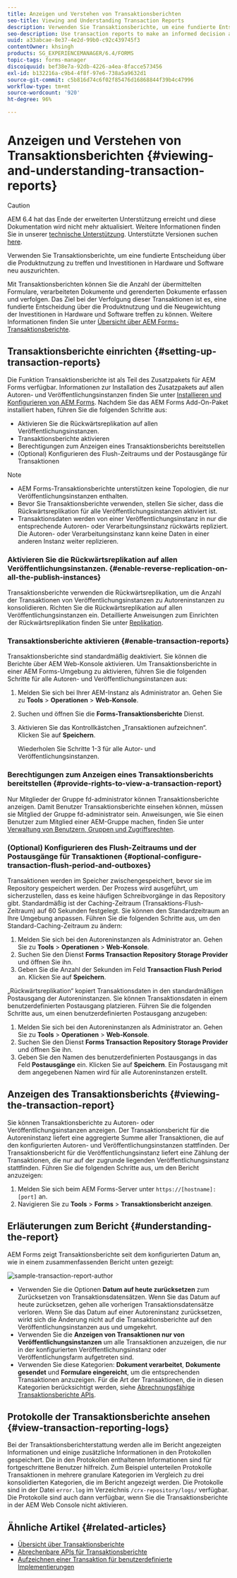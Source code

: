 ```yaml
---
title: Anzeigen und Verstehen von Transaktionsberichten
seo-title: Viewing and Understanding Transaction Reports
description: Verwenden Sie Transaktionsberichte, um eine fundierte Entscheidung über die Produktnutzung zu treffen und Investitionen in Hardware und Software neu auszurichten.
seo-description: Use transaction reports to make an informed decision about the product usage and rebalancing investments in hardware and software.
uuid: a33abcae-8e37-4e2d-99b0-c92c439745f3
contentOwner: khsingh
products: SG_EXPERIENCEMANAGER/6.4/FORMS
topic-tags: forms-manager
discoiquuid: bef38e7a-92db-4226-a4ea-8facce573456
exl-id: b132216a-c9b4-4f8f-97e6-738a5a9632d1
source-git-commit: c5b816d74c6f02f85476d16868844f39b4c47996
workflow-type: tm+mt
source-wordcount: '920'
ht-degree: 96%

---
```


# Anzeigen und Verstehen von Transaktionsberichten {#viewing-and-understanding-transaction-reports}

>[!CAUTION]
>
>AEM 6.4 hat das Ende der erweiterten Unterstützung erreicht und diese Dokumentation wird nicht mehr aktualisiert. Weitere Informationen finden Sie in unserer [technische Unterstützung](https://helpx.adobe.com/de/support/programs/eol-matrix.html). Unterstützte Versionen suchen [here](https://experienceleague.adobe.com/docs/?lang=de).

Verwenden Sie Transaktionsberichte, um eine fundierte Entscheidung über die Produktnutzung zu treffen und Investitionen in Hardware und Software neu auszurichten.

Mit Transaktionsberichten können Sie die Anzahl der übermittelten Formulare, verarbeiteten Dokumente und gerenderten Dokumente erfassen und verfolgen. Das Ziel bei der Verfolgung dieser Transaktionen ist es, eine fundierte Entscheidung über die Produktnutzung und die Neugewichtung der Investitionen in Hardware und Software treffen zu können. Weitere Informationen finden Sie unter [Übersicht über AEM Forms-Transaktionsberichte](/help/forms/using/transaction-reports-overview.md).

## Transaktionsberichte einrichten  {#setting-up-transaction-reports}

Die Funktion Transaktionsberichte ist als Teil des Zusatzpakets für AEM Forms verfügbar. Informationen zur Installation des Zusatzpakets auf allen Autoren- und Veröffentlichungsinstanzen finden Sie unter [Installieren und Konfigurieren von AEM Forms](https://helpx.adobe.com/de/experience-manager/6-4/forms/using/installing-configuring-aem-forms-osgi.html). Nachdem Sie das AEM Forms Add-On-Paket installiert haben, führen Sie die folgenden Schritte aus:

* Aktivieren Sie die Rückwärtsreplikation auf allen Veröffentlichungsinstanzen.
* Transaktionsberichte aktivieren
* Berechtigungen zum Anzeigen eines Transaktionsberichts bereitstellen
* (Optional) Konfigurieren des Flush-Zeitraums und der Postausgänge für Transaktionen

>[!NOTE]
>
>* AEM Forms-Transaktionsberichte unterstützen keine Topologien, die nur Veröffentlichungsinstanzen enthalten.
>* Bevor Sie Transaktionsberichte verwenden, stellen Sie sicher, dass die Rückwärtsreplikation für alle Veröffentlichungsinstanzen aktiviert ist.
>* Transaktionsdaten werden von einer Veröffentlichungsinstanz in nur die entsprechende Autoren- oder Verarbeitungsinstanz rückwärts repliziert. Die Autoren- oder Verarbeitungsinstanz kann keine Daten in einer anderen Instanz weiter replizieren.
>


### Aktivieren Sie die Rückwärtsreplikation auf allen Veröffentlichungsinstanzen. {#enable-reverse-replication-on-all-the-publish-instances}

Transaktionsberichte verwenden die Rückwärtsreplikation, um die Anzahl der Transaktionen von Veröffentlichungsinstanzen zu Autoreninstanzen zu konsolidieren. Richten Sie die Rückwärtsreplikation auf allen Veröffentlichungsinstanzen ein. Detaillierte Anweisungen zum Einrichten der Rückwärtsreplikation finden Sie unter [Replikation](/help/sites-deploying/replication.md).

### Transaktionsberichte aktivieren {#enable-transaction-reports}

Transaktionsberichte sind standardmäßig deaktiviert. Sie können die Berichte über AEM Web-Konsole aktivieren. Um Transaktionsberichte in einer AEM Forms-Umgebung zu aktivieren, führen Sie die folgenden Schritte für alle Autoren- und Veröffentlichungsinstanzen aus:

1. Melden Sie sich bei Ihrer AEM-Instanz als Administrator an. Gehen Sie zu **Tools** > **Operationen** > **Web-Konsole**.
1. Suchen und öffnen Sie die **Forms-Transaktionsberichte** Dienst.
1. Aktivieren Sie das Kontrollkästchen „Transaktionen aufzeichnen“. Klicken Sie auf **Speichern**.

   Wiederholen Sie Schritte 1-3 für alle Autor- und Veröffentlichungsinstanzen.

### Berechtigungen zum Anzeigen eines Transaktionsberichts bereitstellen {#provide-rights-to-view-a-transaction-report}

Nur Mitglieder der Gruppe fd-administrator können Transaktionsberichte anzeigen. Damit Benutzer Transaktionsberichte einsehen können, müssen sie Mitglied der Gruppe fd-administrator sein. Anweisungen, wie Sie einen Benutzer zum Mitglied einer AEM-Gruppe machen, finden Sie unter [Verwaltung von Benutzern, Gruppen und Zugriffsrechten](/help/sites-administering/user-group-ac-admin.md).

### (Optional) Konfigurieren des Flush-Zeitraums und der Postausgänge für Transaktionen {#optional-configure-transaction-flush-period-and-outboxes}

Transaktionen werden im Speicher zwischengespeichert, bevor sie im Repository gespeichert werden. Der Prozess wird ausgeführt, um sicherzustellen, dass es keine häufigen Schreibvorgänge in das Repository gibt. Standardmäßig ist der Caching-Zeitraum (Transaktions-Flush-Zeitraum) auf 60 Sekunden festgelegt. Sie können den Standardzeitraum an Ihre Umgebung anpassen. Führen Sie die folgenden Schritte aus, um den Standard-Caching-Zeitraum zu ändern:

1. Melden Sie sich bei den Autoreninstanzen als Administrator an. Gehen Sie zu **Tools** > **Operationen** > **Web-Konsole**.
1. Suchen Sie den Dienst **Forms Transaction Repository Storage Provider** und öffnen Sie ihn.
1. Geben Sie die Anzahl der Sekunden im Feld **Transaction Flush Period** an. Klicken Sie auf **Speichern**.

„Rückwärtsreplikation“ kopiert Transaktionsdaten in den standardmäßigen Postausgang der Autoreninstanzen. Sie können Transaktionsdaten in einem benutzerdefinierten Postausgang platzieren. Führen Sie die folgenden Schritte aus, um einen benutzerdefinierten Postausgang anzugeben:

1. Melden Sie sich bei den Autoreninstanzen als Administrator an. Gehen Sie zu **Tools** > **Operationen** > **Web-Konsole**.
1. Suchen Sie den Dienst **Forms Transaction Repository Storage Provider** und öffnen Sie ihn.
1. Geben Sie den Namen des benutzerdefinierten Postausgangs in das Feld **Postausgänge** ein. Klicken Sie auf **Speichern**. Ein Postausgang mit dem angegebenen Namen wird für alle Autoreninstanzen erstellt.

## Anzeigen des Transaktionsberichts {#viewing-the-transaction-report}

Sie können Transaktionsberichte zu Autoren- oder Veröffentlichungsinstanzen anzeigen. Der Transaktionsbericht für die Autoreninstanz liefert eine aggregierte Summe aller Transaktionen, die auf den konfigurierten Autoren- und Veröffentlichungsinstanzen stattfinden. Der Transaktionsbericht für die Veröffentlichungsinstanz liefert eine Zählung der Transaktionen, die nur auf der zugrunde liegenden Veröffentlichungsinstanz stattfinden. Führen Sie die folgenden Schritte aus, um den Bericht anzuzeigen:

1. Melden Sie sich beim AEM Forms-Server unter `https://[hostname]:[port]` an.
1. Navigieren Sie zu **Tools** > **Forms** > **Transaktionsbericht anzeigen**.

## Erläuterungen zum Bericht {#understanding-the-report}

AEM Forms zeigt Transaktionsberichte seit dem konfigurierten Datum an, wie in einem zusammenfassenden Bericht unten gezeigt:

![sample-transaction-report-author](assets/sample-transaction-report-author.png)

* Verwenden Sie die Optionen **Datum auf heute zurücksetzen** zum Zurücksetzen von Transaktionsdatensätzen. Wenn Sie das Datum auf heute zurücksetzen, gehen alle vorherigen Transaktionsdatensätze verloren. Wenn Sie das Datum auf einer Autoreninstanz zurücksetzen, wirkt sich die Änderung nicht auf die Transaktionsberichte auf den Veröffentlichungsinstanzen aus und umgekehrt.
* Verwenden Sie die **Anzeigen von Transaktionen nur von Veröffentlichungsinstanzen** um alle Transaktionen anzuzeigen, die nur in der konfigurierten Veröffentlichungsinstanz oder Veröffentlichungsfarm aufgetreten sind.
* Verwenden Sie diese Kategorien: **Dokument verarbeitet**, **Dokumente gesendet** und **Formulare eingereicht**, um die entsprechenden Transaktionen anzuzeigen. Für die Art der Transaktionen, die in diesen Kategorien berücksichtigt werden, siehe [Abrechnungsfähige Transaktionsberichte APIs](/help/forms/using/transaction-reports-billable-apis.md).

## Protokolle der Transaktionsberichte ansehen {#view-transaction-reporting-logs}

Bei der Transaktionsberichterstattung werden alle im Bericht angezeigten Informationen und einige zusätzliche Informationen in den Protokollen gespeichert. Die in den Protokollen enthaltenen Informationen sind für fortgeschrittene Benutzer hilfreich. Zum Beispiel unterteilen Protokolle Transaktionen in mehrere granulare Kategorien im Vergleich zu drei konsolidierten Kategorien, die im Bericht angezeigt werden. Die Protokolle sind in der Datei `error.log` im Verzeichnis `/crx-repository/logs/` verfügbar. Die Protokolle sind auch dann verfügbar, wenn Sie die Transaktionsberichte in der AEM Web Console nicht aktivieren.

## Ähnliche Artikel {#related-articles}

* [Übersicht über Transaktionsberichte](/help/forms/using/transaction-reports-overview.md)
* [Abrechenbare APIs für Transaktionsberichte](/help/forms/using/transaction-reports-billable-apis.md)
* [Aufzeichnen einer Transaktion für benutzerdefinierte Implementierungen](/help/forms/using/record-transaction-custom-implementation.md)

